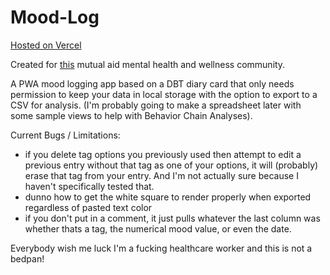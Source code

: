 # Mood-Log

[Hosted on Vercel](https://mood-log-navy.vercel.app/)

Created for [this](https://lemmy.dbzer0.com/c/DIYMentalHealth) mutual aid mental health and wellness community.

A PWA mood logging app based on a DBT diary card that only needs permission to keep your data in local storage with the option to export to a CSV for analysis. (I'm probably going to make a spreadsheet later with some sample views to help with Behavior Chain Analyses).

Current Bugs / Limitations:
- if you delete tag options you previously used then attempt to edit a previous entry without that tag as one of your options, it will (probably) erase that tag from your entry. And I'm not actually sure because I haven't specifically tested that.
- dunno how to get the white square to render properly when exported regardless of pasted text color
- if you don't put in a comment, it just pulls whatever the last column was whether thats a tag, the numerical mood value, or even the date.

Everybody wish me luck I'm a fucking healthcare worker and this is not a bedpan!

